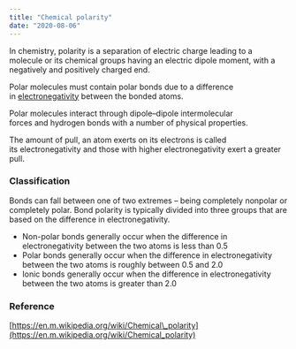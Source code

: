 ```yaml
---
title: "Chemical polarity"
date: "2020-08-06"
---
```


In chemistry, polarity is a separation of electric charge leading to a molecule or its chemical groups having an electric dipole moment, with a negatively and positively charged end.

Polar molecules must contain polar bonds due to a difference in [electronegativity](https://chemistdictionary.com/electronegativity/) between the bonded atoms.

Polar molecules interact through dipole–dipole intermolecular forces and hydrogen bonds with a number of physical properties.

The amount of pull, an atom exerts on its electrons is called its electronegativity and those with higher electronegativity exert a greater pull.

### Classification

Bonds can fall between one of two extremes – being completely nonpolar or completely polar. Bond polarity is typically divided into three groups that are based on the difference in electronegativity.

- Non-polar bonds generally occur when the difference in electronegativity between the two atoms is less than 0.5
- Polar bonds generally occur when the difference in electronegativity between the two atoms is roughly between 0.5 and 2.0
- Ionic bonds generally occur when the difference in electronegativity between the two atoms is greater than 2.0

### Reference

[https://en.m.wikipedia.org/wiki/Chemical\_polarity](https://en.m.wikipedia.org/wiki/Chemical_polarity)
